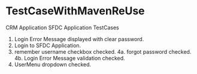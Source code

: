 # TestCaseWithMavenReUse
CRM Application
SFDC Application TestCases
1. Login Error Message displayed with clear password.
2. Login to SFDC Application.
3. remember username checkbox checked.
4a. forgot password checked.
4b. Login Error Message validation checked.
5. UserMenu dropdown checked.
